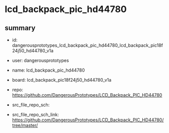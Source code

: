 # lcd_backpack_pic_hd44780
 
## summary 
* id: dangerousprototypes_lcd_backpack_pic_hd44780_lcd_backpack_pic18f24j50_hd44780_v1a
* user: dangerousprototypes
* name: lcd_backpack_pic_hd44780
* board: lcd_backpack_pic18f24j50_hd44780_v1a
* repo: https://github.com/DangerousPrototypes/LCD_Backpack_PIC_HD44780



* src_file_repo_sch: 
* src_file_repo_sch_link: https://github.com/DangerousPrototypes/LCD_Backpack_PIC_HD44780/tree/master/







